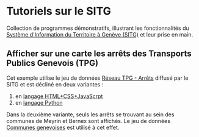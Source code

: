 # Tutoriels sur le SITG

Collection de programmes démonstratifs, illustrant les fonctionnalités du [Système d'Information du Territoire à Genève (SITG)](https://sitg.ge.ch/) et leur prise en main.

## Afficher sur une carte les arrêts des Transports Publics Genevois (TPG)

Cet exemple utilise le jeu de données [Réseau TPG - Arrêts](https://sitg.ge.ch/donnees/tpg-arrets) diffusé par le SITG et est décliné en deux variantes&nbsp;:

1. en [langage HTML+CSS+JavaScrpt](afficher-arrets-TPG/html-css-js/README.md)
2. en [langage Python](afficher-arrets-TPG/python/README.md)

Dans la deuxième variante, seuls les arrêts se trouvant au sein des communes de Meyrin et Bernex sont affichés. Le jeu de données [Communes genevoises](https://sitg.ge.ch/donnees/cad-commune) est utilisé à cet effet.